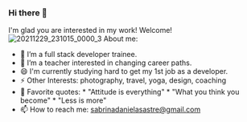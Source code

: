 ### Hi there 👋
I'm glad you are interested in my work! Welcome!
![20211229_231015_0000_3](https://user-images.githubusercontent.com/87614370/147716874-02da985e-9830-47d5-96cb-c5141cb72e0b.png)
About me: 
- 🌱 I’m a full stack developer trainee. 
- 👯 I’m a teacher interested in changing career paths. 
- 😄 I'm currently studying hard to get my 1st job as a developer. 
- ⚡ Other Interests: photography, travel, yoga, design, coaching  
- 💬 Favorite quotes: 
       * "Attitude is everything"
       * "What you think you become"
       * "Less is more" 
- 📫 How to reach me: sabrinadanielasastre@gmail.com
